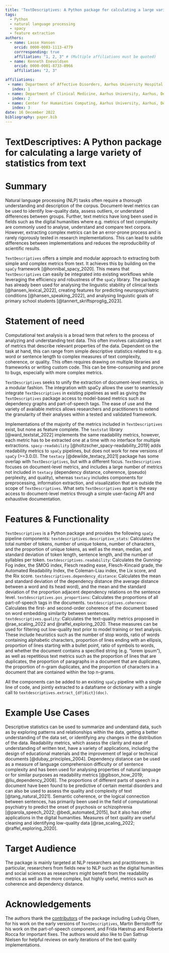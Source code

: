 ```yaml
---
title: 'TextDescriptives: A Python package for calculating a large variety of statistics from text'
tags:
  - Python
  - natural language processing
  - spacy
  - feature extraction
authors:
  - name: Lasse Hansen
    orcid: 0000-0003-1113-4779
    corrresponding: true
    affiliation: "1, 2, 3" # (Multiple affiliations must be quoted)
  - name: Kenneth Enevoldsen
    orcid: 0000-0001-8733-0966
    affiliation: "2, 3"

affiliations:
 - name: Department of Affective Disorders, Aarhus University Hospital - Psychiatry, Aarhus, Denmark
   index: 1
 - name: Department of Clinical Medicine, Aarhus University, Aarhus, Denmark
   index: 2
 - name: Center for Humanities Computing, Aarhus University, Aarhus, Denmark
   index: 3
date: 16 December 2022
bibliography: paper.bib
---
```

# TextDescriptives: A Python package for calculating a large variety of statistics from text

# Summary

Natural language processing (NLP) tasks often require a thorough understanding and description of the corpus. Document-level metrics can be used to identify low-quality data, assess outliers, or understand differences between groups. Further, text metrics have long been used in fields such as the digital humanities where e.g. metrics of text complexity are commonly used to analyse, understand and compare text corpora. However, extracting complex metrics can be an error-prone process and is rarely rigorously tested in research implementations. This can lead to subtle differences between implementations and reduces the reproducibility of scientific results.

`TextDescriptives` offers a simple and modular approach to extracting both simple and complex metrics from text. It achieves this by building on the `spaCy` framework [@honnibal_spacy_2020]. This means that `TextDescriptives` can easily be integrated into existing workflows while leveraging the efficiency and robustness of the `spaCy` library. The package has already been used for analysing the linguistic stability of clinical texts [@hansen_lexical_2022], creating features for predicting neuropsychiatric conditions [@hansen_speaking_2022], and analysing linguistic goals of primary school students [@tannert_skriftsproglig_2023].

# Statement of need

Computational text analysis is a broad term that refers to the process of analyzing and understanding text data. This often involves calculating a set of metrics that describe relevant properties of the data. Dependent on the task at hand, this can range from simple descriptive statistics related to e.g. word or sentence length to complex measures of text complexity, coherence, or quality. This often requires drawing on multiple libraries and frameworks or writing custom code. This can be time-consuming and prone to bugs, especially with more complex metrics. 

`TextDescriptives` seeks to unify the extraction of document-level metrics, in a modular fashion. The integration with spaCy allows the user to seamlessly integrate `TextDescriptives` in existing pipelines as well as giving the `TextDescriptives` package access to model-based metrics such as dependency graphs and part-of-speech tags. The ease of use and the variety of available metrics allows researchers and practitioners to extend the granularity of their analyses within a tested and validated framework.

Implementations of the majority of the metrics included in `TextDescriptives` exist, but none as feature complete. The `textstat` library [@ward_textstat_2022] implements the same readability metrics, however, each metric has to be extracted one at a time with no interface for multiple extractions. `spacy-readability` [@holtzscher_spacy-readability_2019] adds readability metrics to `spaCy` pipelines, but does not work for new versions of `spaCy` (>=3.0.0). The `textacy` [@dewilde_textacy_2021] package has some overlap with `TextDescriptives`, but with a different focus. `TextDescriptives` focuses on document-level metrics, and includes a large number of metrics not included in `textacy` (dependency distance, coherence, (pseudo) perplexity, and quality), whereas `textacy` includes components for preprocessing, information extraction, and visualization that are outside the scope of `TextDescriptives`. What sets `TextDescriptives` apart is the easy access to document-level metrics through a simple user-facing API and exhaustive documentation. 


# Features & Functionality

`TextDescriptives` is a Python package and provides the following `spaCy` pipeline components:
`textdescriptives.descriptive_stats`: Calculates the total number of tokens, number of unique tokens, number of characters, and the proportion of unique tokens, as well as the mean, median, and standard deviation of token length, sentence length, and the number of syllables per token.
`textdescriptives.readability`: Calculates the Gunning-Fog index, the SMOG index, Flesch reading ease, Flesch-Kincaid grade, the Automated Readability Index, the Coleman-Liau index, the Lix score, and the Rix score.
`textdescriptives.dependency_distance`: Calculates the mean and standard deviation of the dependency distance (the average distance between a word and its head word), and the mean and the standard deviation of the proportion adjacent dependency relations on the sentence level. 
`textdescriptives.pos_proportions`: Calculates the proportions of all part-of-speech tags in the documents. 
`textdescriptives.coherence`: Calculates the first- and second-order coherence of the document based on word embedding similarity between sentences.
`textdescriptives.quality`: Calculates the text-quality metrics proposed in @rae_scaling_2022 and @raffel_exploring_2020. These measures can be used for filtering out low-quality text prior to model training or text analysis. These include heuristics such as the number of stop words, ratio of words containing alphabetic characters, proportion of lines ending with an ellipsis, proportion of lines starting with a bullet point, ratio of symbols to words, and whether the document contains a specified string (e.g. “lorem ipsum”), as well as repetitious text metrics such as the proportion of lines that are duplicates, the proportion of paragraphs in a document that are duplicates, the proportion of n-gram duplicates, and the proportion of characters in a document that are contained within the top n-grams. 


All the components can be added to an existing `spaCy` pipeline with a single line of code, and jointly extracted to a dataframe or dictionary with a single call to `textdescriptives.extract_{df|dict}(doc)`.

# Example Use Cases

Descriptive statistics can be used to summarize and understand data, such as by exploring patterns and relationships within the data, getting a better understanding of the data set, or identifying any changes in the distribution of the data. Readability metrics, which assess the clarity and ease of understanding of written text, have a variety of applications, including the design of educational materials and the improvement of legal or technical documents [@dubay_principles_2004]. Dependency distance can be used as a measure of language comprehension difficulty or of sentence complexity and has been used for analysing properties of natural language or for similar purposes as readability metrics [@gibson_how_2019; @liu_dependency_2008]. The proportions of different parts of speech in a document have been found to be predictive of certain mental disorders and can also be used to assess the quality and complexity of text [@tang_natural_2021]. Semantic coherence, or the logical connection between sentences, has primarily been used in the field of computational psychiatry to predict the onset of psychosis or schizophrenia [@parola_speech_2022; @bedi_automated_2015], but it also has other applications in the digital humanities.  Measures of text quality are useful cleaning and identifying low-quality data [@rae_scaling_2022; @raffel_exploring_2020]. 


# Target Audience

The package is mainly targeted at NLP researchers and practitioners. In particular, researchers from fields new to NLP such as the digital humanities and social sciences as researchers might benefit from the readability metrics as well as the more complex, but highly useful, metrics such as coherence and dependency distance. 


# Acknowledgements
The authors thank the [contributors](https://github.com/HLasse/TextDescriptives/graphs/contributors) of the package including Ludvig Olsen, for his work on the early versions of `TextDescriptives`, Martin Bernstorff for his work on the part-of-speech component, and Frida Hæstrup and Roberta Rocca for important fixes. The authors would also like to Dan Sattrup Nielsen for helpful reviews on early iterations of the text quality implementations.




